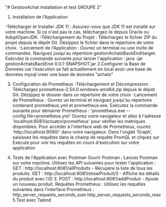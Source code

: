 "# GestionAchat installation et test GROUPE 2" 
1. Installation de l'Application

-Télécharger et Installer JDK 11 :
	Assurez-vous que JDK 11 est installé sur votre machine. Si ce n'est pas le cas, téléchargez-le depuis Oracle ou AdoptOpenJDK.
-Téléchargement du Projet :
	Téléchargez le fichier ZIP du projet depuis le dépôt Git.
	Dézippez le fichier dans le répertoire de votre choix.
-Lancement de l'Application :
	Ouvrez un terminal ou une invite de commandes.
	Naviguez jusqu'au répertoire gestionAchatsBackEnd\target.
	Exécutez la commande suivante pour lancer l'application : java -jar gestionAchatsBackEnd-0.0.1-SNAPSHOT.jar
2.Configurer la Base de Données car l'execution se fait actuellement en local
	avoir une base de données mysql
	creer une base de données "achats"
	 
3. Configuration de Prometheus
-Téléchargement et Décompression :
	Téléchargez prometheus-2.54.0.windows-amd64.zip depuis le dépôt Git.
	Dézippez le dossier dans un répertoire de votre choix
-Lancement de Prometheus :
	Ouvrez un terminal et naviguez jusqu'au répertoire contenant prometheus.yml et prometheus.exe.
	Exécutez la commande suivante pour démarrer Prometheus : 'prometheus.exe --config.file=prometheus.yml'
	Ouvrez votre navigateur et allez à l'adresse 'localhost:8081/actuator/prometheus' pour vérifier les métriques disponibles.
	Pour accéder à l'interface web de Prometheus, ouvrez 'http://localhost:9090/' dans votre navigateur.
	Dans l'onglet ‘Graph’, saisissez les requêtes dans le champ de requête PromQL et cliquez sur Execute pour voir les requêtes en cours d'exécution sur votre application

4. Tests de l'Application avec Postman
	Ouvrir Postman :
		Lancez Postman sur votre machine.
		Utilisez les API suivantes pour tester l'application :
			GET : http://localhost:8081/allProduits - Récupère la liste de tous les produits.
			GET : http://localhost:8081/showProduit/3 - Affiche les détails du produit avec l'ID 3.
			POST : http://localhost:8081/addProduit - Ajoute un nouveau produit.
	Requêtes Prometheus :
		Utilisez les requêtes suivantes dans l'interface Prometheus :
			http_server_requests_seconds_sum
			http_server_requests_seconds_max
5.Test avec Talend
	


